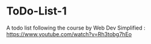 # ToDo-List-1
A todo list following the course by Web Dev Simplified : https://www.youtube.com/watch?v=Rh3tobg7hEo
